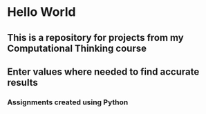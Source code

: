 # Hello World
## This is a repository for projects from my Computational Thinking course
## Enter values where needed to find accurate results
### Assignments created using Python
